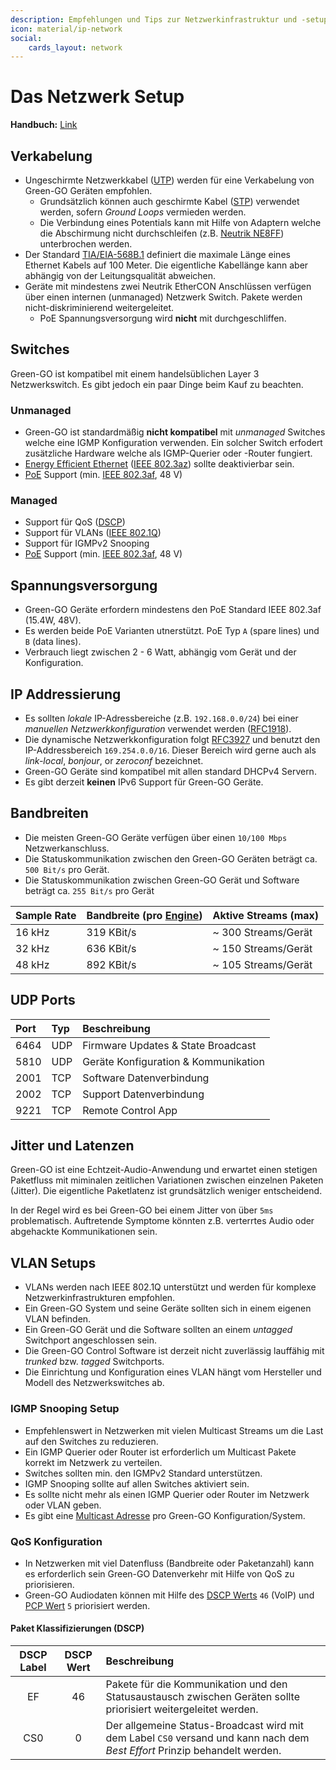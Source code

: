 ```yaml
---
description: Empfehlungen und Tips zur Netzwerkinfrastruktur und -setup
icon: material/ip-network
social:
    cards_layout: network
---
```

# Das Netzwerk Setup

**Handbuch:** [Link](https://manual.greengoconnect.com/en/guides/network/)

## Verkabelung

- Ungeschirmte Netzwerkkabel ([UTP](https://de.wikipedia.org/wiki/Twisted-Pair-Kabel#UTP)) werden für eine Verkabelung von Green-GO Geräten empfohlen.
    - Grundsätzlich können auch geschirmte Kabel ([STP](https://de.wikipedia.org/wiki/Twisted-Pair-Kabel#STP)) verwendet werden, sofern _Ground Loops_ vermieden werden.
    - Die Verbindung eines Potentials kann mit Hilfe von Adaptern welche die Abschirmung nicht durchschleifen (z.B. [Neutrik NE8FF](https://www.neutrik.com/en/product/ne8ff)) unterbrochen werden.
- Der Standard [TIA/EIA-568B.1](https://www.csd.uoc.gr/~hy435/material/TIA-EIA-568-B.1.pdf) definiert die maximale Länge eines Ethernet Kabels auf 100 Meter. Die eigentliche Kabellänge kann aber abhängig von der Leitungsqualität abweichen.
- Geräte mit mindestens zwei Neutrik EtherCON Anschlüssen verfügen über einen internen (unmanaged) Netzwerk Switch. Pakete werden nicht-diskriminierend weitergeleitet.
    - PoE Spannungsversorgung wird **nicht** mit durchgeschliffen.

## Switches

Green-GO ist kompatibel mit einem handelsüblichen Layer 3 Netzwerkswitch. Es gibt jedoch ein paar Dinge beim Kauf zu beachten.

### Unmanaged

- Green-GO ist standardmäßig **nicht kompatibel** mit _unmanaged_ Switches welche eine IGMP Konfiguration verwenden. Ein solcher Switch erfodert zusätzliche Hardware welche als IGMP-Querier oder -Router fungiert.
- [Energy Efficient Ethernet](https://de.wikipedia.org/wiki/Energy_Efficient_Ethernet) ([IEEE 802.3az](https://standards.ieee.org/ieee/802.3az/4270/)) sollte deaktivierbar sein.
- [PoE](https://de.wikipedia.org/wiki/Power_over_Ethernet) Support (min. [IEEE 802.3af](https://standards.ieee.org/ieee/802.3af/1090/), 48 V)

### Managed

- Support für QoS ([DSCP](https://de.wikipedia.org/wiki/DiffServ))
- Support für VLANs ([IEEE 802.1Q](https://standards.ieee.org/ieee/802.1Q/6844/))
- Support für IGMPv2 Snooping
- [PoE](https://de.wikipedia.org/wiki/Power_over_Ethernet) Support (min. [IEEE 802.3af](https://standards.ieee.org/ieee/802.3af/1090/), 48 V)

## Spannungsversorgung

- Green-GO Geräte erfordern mindestens den PoE Standard IEEE 802.3af (15.4W, 48V).
- Es werden beide PoE Varianten utnerstützt. PoE Typ `A` (spare lines) und `B` (data lines).
- Verbrauch liegt zwischen 2 - 6 Watt, abhängig vom Gerät und der Konfiguration.

## IP Addressierung

- Es sollten _lokale_ IP-Adressbereiche (z.B. `192.168.0.0/24`) bei einer _manuellen Netzwerkkonfiguration_ verwendet werden ([RFC1918](https://datatracker.ietf.org/doc/html/rfc1918)).
- Die dynamische Netzwerkkonfiguration folgt [RFC3927](https://datatracker.ietf.org/doc/html/rfc3927) und benutzt den IP-Addressbereich `169.254.0.0/16`. Dieser Bereich wird gerne auch als _link-local_, _bonjour_, or _zeroconf_ bezeichnet. 
- Green-GO Geräte sind kompatibel mit allen standard DHCPv4 Servern.
- Es gibt derzeit **keinen** IPv6 Support für Green-GO Geräte.

## Bandbreiten

- Die meisten Green-GO Geräte verfügen über einen `10/100 Mbps` Netzwerkanschluss.
- Die Statuskommunikation zwischen den Green-GO Geräten beträgt ca. `500 Bit/s` pro Gerät.
- Die Statuskommunikation zwischen Green-GO Gerät und Software beträgt ca. `255 Bit/s` pro Gerät

| Sample Rate | Bandbreite (pro [Engine](https://manual.greengoconnect.com/en/glossary/#green-go-engine)) | Aktive Streams (max) |
| :-- | :-- | :-- |
| 16 kHz | 319 KBit/s | ~ 300 Streams/Gerät |
| 32 kHz | 636 KBit/s | ~ 150 Streams/Gerät |
| 48 kHz | 892 KBit/s | ~ 105 Streams/Gerät |

## UDP Ports

| Port | Typ | Beschreibung |
| :-- | :-- | :-- |
| 6464 | UDP | Firmware Updates & State Broadcast |
| 5810 | UDP | Geräte Konfiguration & Kommunikation |
| 2001 | TCP | Software Datenverbindung |
| 2002 | TCP | Support Datenverbindung |
| 9221 | TCP | Remote Control App |

## Jitter und Latenzen

Green-GO ist eine Echtzeit-Audio-Anwendung und erwartet einen stetigen Paketfluss mit miminalen zeitlichen Variationen zwischen einzelnen Paketen (Jitter). Die eigentliche Paketlatenz ist grundsätzlich weniger entscheidend.

In der Regel wird es bei Green-GO bei einem Jitter von über `5ms` problematisch. Auftretende Symptome könnten z.B. verterrtes Audio oder abgehackte Kommunikationen sein.

## VLAN Setups

- VLANs werden nach IEEE 802.1Q unterstützt und werden für komplexe Netzwerkinfrastrukturen empfohlen.
- Ein Green-GO System und seine Geräte sollten sich in einem eigenen VLAN befinden.
- Ein Green-GO Gerät und die Software sollten an einem _untagged_ Switchport angeschlossen sein.
- Die Green-GO Control Software ist derzeit nicht zuverlässig lauffähig mit _trunked_ bzw. _tagged_ Switchports.
- Die Einrichtung und Konfiguration eines VLAN hängt vom Hersteller und Modell des Netzwerkswitches ab.

### IGMP Snooping Setup

- Empfehlenswert in Netzwerken mit vielen Multicast Streams um die Last auf den Switches zu reduzieren.
- Ein IGMP Querier oder Router ist erforderlich um Multicast Pakete korrekt im Netzwerk zu verteilen.
- Switches sollten min. den IGMPv2 Standard unterstützen.
- IGMP Snooping sollte auf allen Switches aktiviert sein.
- Es sollte nicht mehr als einen IGMP Querier oder Router im Netzwerk oder VLAN geben.
- Es gibt eine [Multicast Adresse](https://manual.greengoconnect.com/en/software/views/config/#config-settings) pro Green-GO Konfiguration/System.

### QoS Konfiguration

- In Netzwerken mit viel Datenfluss (Bandbreite oder Paketanzahl) kann es erforderlich sein Green-GO Datenverkehr mit Hilfe von QoS zu priorisieren.
- Green-GO Audiodaten können mit Hilfe des [DSCP Werts](https://de.wikipedia.org/wiki/DiffServ) `46` (VoIP) und [PCP Wert](https://de.wikipedia.org/wiki/IEEE_802.1p) `5` priorisiert werden.

#### Paket Klassifizierungen (DSCP)

| DSCP Label | DSCP Wert | Beschreibung |
| :-: | :-: | :-- |
| EF | 46 | Pakete für die Kommunikation und den Statusaustausch zwischen Geräten sollte priorisiert weitergeleitet werden. |
| CS0 | 0 | Der allgemeine Status-Broadcast wird mit dem Label `CS0` versand und kann nach dem _Best Effort_ Prinzip behandelt werden. |